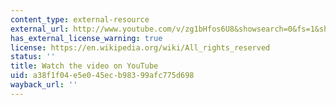 ```yaml
---
content_type: external-resource
external_url: http://www.youtube.com/v/zg1bHfos6U8&showsearch=0&fs=1&showinfo=0
has_external_license_warning: true
license: https://en.wikipedia.org/wiki/All_rights_reserved
status: ''
title: Watch the video on YouTube
uid: a38f1f04-e5e0-45ec-b983-99afc775d698
wayback_url: ''
---
```

